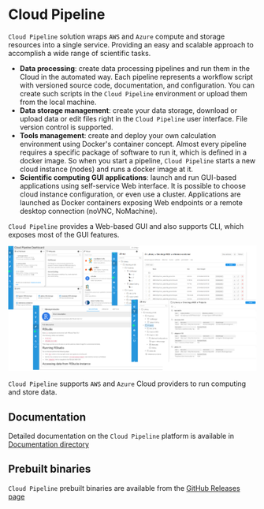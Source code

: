 # Cloud Pipeline

`Cloud Pipeline` solution wraps `AWS` and `Azure` compute and storage resources into a single service. Providing an easy and scalable approach to accomplish a wide range of scientific tasks.

- **Data processing**: create data processing pipelines and run them in the Cloud in the automated way. Each pipeline represents a workflow script with versioned source code, documentation, and configuration. You can create such scripts in the `Cloud Pipeline` environment or upload them from the local machine.
- **Data storage management**: create your data storage, download or upload data or edit files right in the `Cloud Pipeline` user interface. File version control is supported.
- **Tools management**: create and deploy your own calculation environment using Docker's container concept. Almost every pipeline requires a specific package of software to run it, which is defined in a docker image. So when you start a pipeline, `Cloud Pipeline` starts a new cloud instance (nodes) and runs a docker image at it.
- **Scientific computing GUI applications**: launch and run GUI-based applications using self-service Web interface. It is possible to choose cloud instance configuration, or even use a cluster. Applications are launched as Docker containers exposing Web endpoints or a remote desktop connection (noVNC, NoMachine).

`Cloud Pipeline` provides a Web-based GUI and also supports CLI, which exposes most of the GUI features.

![CP_General](docs/md/attachments/cloud-pipeline-gui.png)

`Cloud Pipeline` supports `AWS` and `Azure` Cloud providers to run computing and store data.

## Documentation

Detailed documentation on the `Cloud Pipeline` platform is available in [Documentation directory](docs/README.md)

## Prebuilt binaries

`Cloud Pipeline` prebuilt binaries are available from the [GitHub Releases page](https://github.com/epam/cloud-pipeline/releases)
